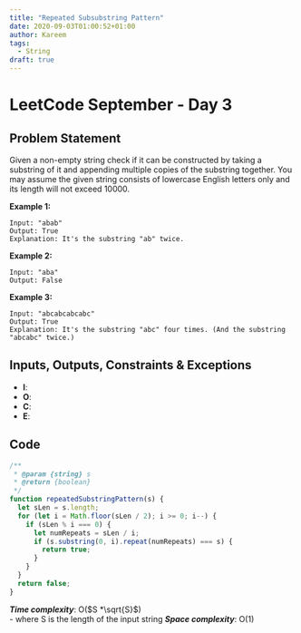 ```yaml
---
title: "Repeated Subsubstring Pattern"
date: 2020-09-03T01:00:52+01:00
author: Kareem
tags:
  - String
draft: true
---
```


<!-- LeetCode month and day here -->

# LeetCode September - Day 3

## Problem Statement

Given a non-empty string check if it can be constructed by taking a substring of it and appending multiple copies of the substring together. You may assume the given string consists of lowercase English letters only and its length will not exceed 10000.

**Example 1:**

```
Input: "abab"
Output: True
Explanation: It's the substring "ab" twice.
```

**Example 2:**

```
Input: "aba"
Output: False
```

**Example 3:**

```
Input: "abcabcabcabc"
Output: True
Explanation: It's the substring "abc" four times. (And the substring "abcabc" twice.)
```

## Inputs, Outputs, Constraints & Exceptions

- **I**:
- **O**:
- **C**:
- **E**:

## Code

```js
/**
 * @param {string} s
 * @return {boolean}
 */
function repeatedSubstringPattern(s) {
  let sLen = s.length;
  for (let i = Math.floor(sLen / 2); i >= 0; i--) {
    if (sLen % i === 0) {
      let numRepeats = sLen / i;
      if (s.substring(0, i).repeat(numRepeats) === s) {
        return true;
      }
    }
  }
  return false;
}
```

**_Time complexity_**: O($S *\sqrt{S}$)\
\- where S is the length of the input string
**_Space complexity_**: O(1)
